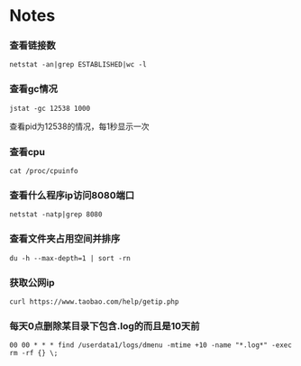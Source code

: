 # Notes
### 查看链接数
```shell
netstat -an|grep ESTABLISHED|wc -l
```
### 查看gc情况
```shell
jstat -gc 12538 1000
```
查看pid为12538的情况，每1秒显示一次
### 查看cpu
```shell
cat /proc/cpuinfo
```

### 查看什么程序ip访问8080端口
```shell
netstat -natp|grep 8080
```
### 查看文件夹占用空间并排序
```shell
du -h --max-depth=1 | sort -rn
```
### 获取公网ip
```shell
curl https://www.taobao.com/help/getip.php
```
### 每天0点删除某目录下包含.log的而且是10天前
```shell
00 00 * * * find /userdata1/logs/dmenu -mtime +10 -name "*.log*" -exec rm -rf {} \;
```
